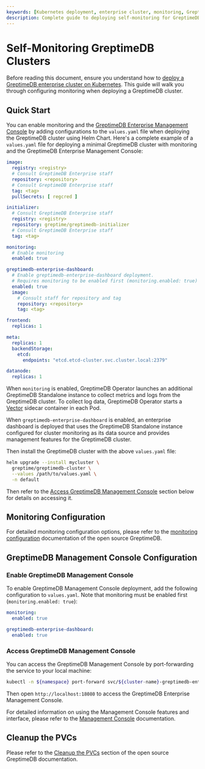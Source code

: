 ```yaml
---
keywords: [Kubernetes deployment, enterprise cluster, monitoring, GreptimeDB Enterprise Management Console]
description: Complete guide to deploying self-monitoring for GreptimeDB enterprise clusters on Kubernetes, including GreptimeDB Enterprise Management Console setup and configuration options
---
```


# Self-Monitoring GreptimeDB Clusters

Before reading this document, ensure you understand how to [deploy a GreptimeDB enterprise cluster on Kubernetes](/enterprise/deployments-administration/deploy-on-kubernetes/installation.md).
This guide will walk you through configuring monitoring when deploying a GreptimeDB cluster.

## Quick Start
You can enable monitoring and the [GreptimeDB Enterprise Management Console](/enterprise/console-ui.md) by adding configurations to the `values.yaml` file when deploying the GreptimeDB cluster using Helm Chart. 
Here's a complete example of a `values.yaml` file for deploying a minimal GreptimeDB cluster with monitoring and the GreptimeDB Enterprise Management Console:

```yaml
image:
  registry: <registry>
  # Consult GreptimeDB Enterprise staff
  repository: <repository>
  # Consult GreptimeDB Enterprise staff
  tag: <tag>
  pullSecrets: [ regcred ]

initializer:
  # Consult GreptimeDB Enterprise staff
  registry: <registry>
  repository: greptime/greptimedb-initializer
  # Consult GreptimeDB Enterprise staff
  tag: <tag>

monitoring:
  # Enable monitoring
  enabled: true

greptimedb-enterprise-dashboard:
  # Enable greptimedb-enterprise-dashboard deployment.
  # Requires monitoring to be enabled first (monitoring.enabled: true)
  enabled: true
  image:
    # Consult staff for repository and tag
    repository: <repository>
    tag: <tag>

frontend:
  replicas: 1

meta:
  replicas: 1
  backendStorage:
    etcd:
      endpoints: "etcd.etcd-cluster.svc.cluster.local:2379"

datanode:
  replicas: 1
```

When `monitoring` is enabled, GreptimeDB Operator launches an additional GreptimeDB Standalone instance to collect metrics and logs from the GreptimeDB cluster.
To collect log data, GreptimeDB Operator starts a [Vector](https://vector.dev/) sidecar container in each Pod.

When `greptimedb-enterprise-dashboard` is enabled, an enterprise dashboard is deployed that uses the GreptimeDB Standalone instance configured for cluster monitoring as its data source and provides management features for the GreptimeDB cluster.

Then install the GreptimeDB cluster with the above `values.yaml` file:

```bash
helm upgrade --install mycluster \
  greptime/greptimedb-cluster \
  --values /path/to/values.yaml \
  -n default
```

Then refer to the [Access GreptimeDB Management Console](#access-greptimedb-management-console) section below for details on accessing it.

## Monitoring Configuration

For detailed monitoring configuration options, please refer to the [monitoring configuration](/user-guide/deployments-administration/monitoring/cluster-monitoring-deployment.md#monitoring-configuration) documentation of the open source GreptimeDB.

## GreptimeDB Management Console Configuration

### Enable GreptimeDB Management Console

To enable GreptimeDB Management Console deployment, add the following configuration to `values.yaml`.
Note that monitoring must be enabled first (`monitoring.enabled: true`):

```yaml
monitoring:
  enabled: true

greptimedb-enterprise-dashboard:
  enabled: true
```

### Access GreptimeDB Management Console

You can access the GreptimeDB Management Console by port-forwarding the service to your local machine:

```bash
kubectl -n ${namespace} port-forward svc/${cluster-name}-greptimedb-enterprise-console 18080:19095
```

Then open `http://localhost:18080` to access the GreptimeDB Enterprise Management Console.

For detailed information on using the Management Console features and interface, please refer to the [Management Console](/enterprise/console-ui.md) documentation.


## Cleanup the PVCs

Please refer to the [Cleanup the PVCs](/user-guide/deployments-administration/monitoring/cluster-monitoring-deployment.md#cleanup-the-pvcs) section of the open source GreptimeDB documentation.

